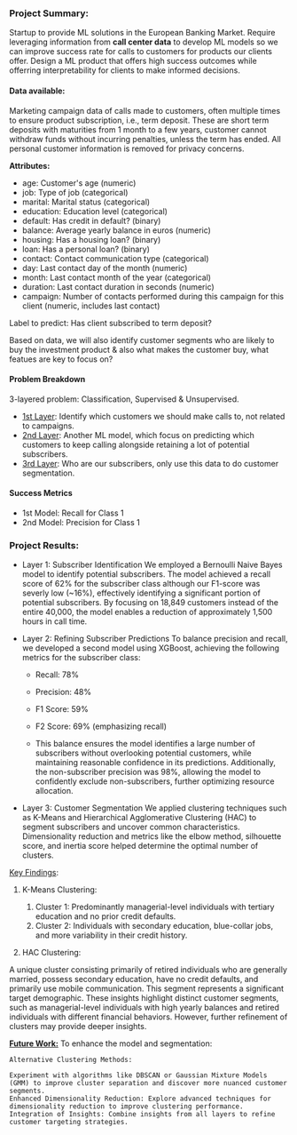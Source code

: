 ### **Project Summary:**

Startup to provide ML solutions in the European Banking Market. Require leveraging information from **call center data** to develop ML models so we can improve success rate for calls to customers for products our clients offer. Design a ML product that offers high success outcomes while offerring interpretability for clients to make informed decisions.

#### **Data available:**

Marketing campaign data of calls made to customers, often multiple times to ensure product subscription, i.e., term deposit. These are short term deposits with maturities from 1 month to a few years, customer cannot withdraw funds without incurring penalties, unless the term has ended. All personal customer information is removed for privacy concerns.

**Attributes:** 
* age: Customer's age (numeric)
* job: Type of job (categorical)
* marital: Marital status (categorical)
* education: Education level (categorical)
* default: Has credit in default? (binary)
* balance: Average yearly balance in euros (numeric)
* housing: Has a housing loan? (binary)
* loan: Has a personal loan? (binary)
* contact: Contact communication type (categorical)
* day: Last contact day of the month (numeric)
* month: Last contact month of the year (categorical)
* duration: Last contact duration in seconds (numeric)
* campaign: Number of contacts performed during this campaign for this client (numeric, includes last contact)

Label to predict: Has client subscribed to term deposit?

Based on data, we will also identify customer segments who are likely to buy the investment product & also what makes the customer buy, what featues are key to focus on?

#### **Problem Breakdown**

3-layered problem: Classification, Supervised & Unsupervised.
- <u>1st Layer</u>: Identify which customers we should make calls to, not related to campaigns.
- <u>2nd Layer</u>: Another ML model, which focus on predicting which customers to keep calling alongside retaining a lot of potential subscribers.
- <u>3rd Layer</u>: Who are our subscribers, only use this data to do customer segmentation.

#### **Success Metrics**

- 1st Model: Recall for Class 1
- 2nd Model: Precision for Class 1


### Project Results:

*  Layer 1: Subscriber Identification
We employed a Bernoulli Naive Bayes model to identify potential subscribers. The model achieved a recall score of 62% for the subscriber class although our F1-score was severly low (~16%), effectively identifying a significant portion of potential subscribers. By focusing on 18,849 customers instead of the entire 40,000, the model enables a reduction of approximately 1,500 hours in call time.

*  Layer 2: Refining Subscriber Predictions
To balance precision and recall, we developed a second model using XGBoost, achieving the following metrics for the subscriber class:

     * Recall: 78%
     * Precision: 48%
     * F1 Score: 59%
     * F2 Score: 69% (emphasizing recall)
     
     * This balance ensures the model identifies a large number of subscribers without overlooking potential customers, while maintaining reasonable confidence in its predictions. Additionally, the non-subscriber precision was 98%, allowing the model to confidently exclude non-subscribers, further optimizing resource allocation.

*   Layer 3: Customer Segmentation
We applied clustering techniques such as K-Means and Hierarchical Agglomerative Clustering (HAC) to segment subscribers and uncover common characteristics. Dimensionality reduction and metrics like the elbow method, silhouette score, and inertia score helped determine the optimal number of clusters.

<u>Key Findings</u>:
 
1. K-Means Clustering:

    1. Cluster 1: Predominantly managerial-level individuals with tertiary education and no prior credit defaults.
    2. Cluster 2: Individuals with secondary education, blue-collar jobs, and more variability in their credit history.
    
    
2. HAC Clustering:

A unique cluster consisting primarily of retired individuals who are generally married, possess secondary education, have no credit defaults, and primarily use mobile communication. This segment represents a significant target demographic.
These insights highlight distinct customer segments, such as managerial-level individuals with high yearly balances and retired individuals with different financial behaviors. However, further refinement of clusters may provide deeper insights.

<b><u>Future Work:</u></b>
To enhance 
the model and segmentation:

    Alternative Clustering Methods: 
    
    Experiment with algorithms like DBSCAN or Gaussian Mixture Models (GMM) to improve cluster separation and discover more nuanced customer segments.
    Enhanced Dimensionality Reduction: Explore advanced techniques for dimensionality reduction to improve clustering performance.
    Integration of Insights: Combine insights from all layers to refine customer targeting strategies.



